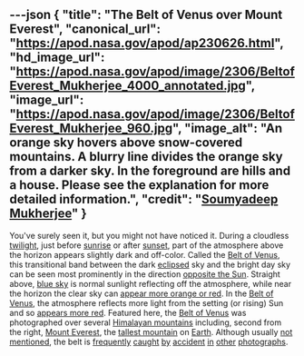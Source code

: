 ---json
{
  "title": "The Belt of Venus over Mount Everest",
  "canonical_url": "https://apod.nasa.gov/apod/ap230626.html",
  "hd_image_url": "https://apod.nasa.gov/apod/image/2306/BeltofEverest_Mukherjee_4000_annotated.jpg",
  "image_url": "https://apod.nasa.gov/apod/image/2306/BeltofEverest_Mukherjee_960.jpg",
  "image_alt": "An orange sky hovers above snow-covered mountains. A blurry line divides the orange sky from a darker sky. In the foreground are hills and a house. Please see the explanation for more detailed information.",
  "credit": "[Soumyadeep Mukherjee](https://www.instagram.com/soumyadeepmukherjeephotos/)"
}
---

You've surely seen it, but you might not have noticed it. During a cloudless [twilight](https://en.wikipedia.org/wiki/Twilight), just before [sunrise](https://apod.nasa.gov/apod/ap220924.html) or after [sunset](https://apod.nasa.gov/apod/ap230328.html), part of the atmosphere above the horizon appears slightly dark and off-color. Called the [Belt of Venus](https://en.wikipedia.org/wiki/Belt_of_Venus), this transitional band between the dark [eclipsed](https://apod.nasa.gov/apod/ap030822.html) sky and the bright day sky can be seen most prominently in the direction [opposite the Sun](https://apod.nasa.gov/apod/ap190624.html). Straight above, [blue sky](https://spaceplace.nasa.gov/blue-sky/en/) is normal sunlight reflecting off the atmosphere, while near the horizon the clear sky can [appear more orange or red](https://www.universetoday.com/77115/why-is-the-sunset-red/). In the [Belt of Venus](https://skyandtelescope.org/astronomy-blogs/the-belt-of-venus/), the atmosphere reflects more light from the setting (or rising) Sun and so [appears more red](https://apod.nasa.gov/apod/ap201111.html). Featured here, the [Belt of Venus](https://youtu.be/qA4umk8HGMY) was photographed over several [Himalayan mountains](https://en.wikipedia.org/wiki/Himalayas) including, second from the right, [Mount Everest](https://apod.nasa.gov/apod/ap110417.html), the [tallest mountain](https://en.wikipedia.org/wiki/List_of_mountain_peaks_by_prominence) on [Earth](https://solarsystem.nasa.gov/planets/earth/overview/). Although usually [not mentioned](https://img.huffingtonpost.com/asset/5bad2b9b2200003401da9338.jpeg), the belt is [frequently](https://apod.nasa.gov/apod/ap011209.html) [caught](https://apod.nasa.gov/apod/ap010601.html) [by](https://apod.nasa.gov/apod/ap180705.html) [accident](https://apod.nasa.gov/apod/ap120529.html) [in](https://apod.nasa.gov/apod/ap191011.html) [other](https://apod.nasa.gov/apod/ap230509.html) [photographs](https://apod.nasa.gov/apod/ap010501.html).
